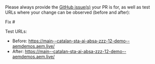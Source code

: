 Please always provide the [GitHub issue(s)](../issues) your PR is for, as well as test URLs where your change can be observed (before and after):

Fix #<gh-issue-id>

Test URLs:
- Before: https://main--catalan-sta-ai-absa-zzz-12-demo--aemdemos.aem.live/
- After: https://main--catalan-sta-ai-absa-zzz-12-demo--aemdemos.aem.live/
